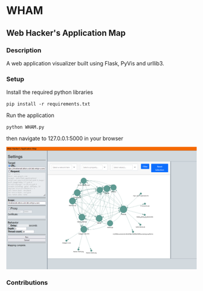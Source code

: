 # WHAM
## Web Hacker's Application Map

### Description

A web application visualizer built using Flask, PyVis and urllib3.

### Setup
Install the required python libraries
```
pip install -r requirements.txt
```
Run the application
```
python WHAM.py
```
then navigate to 127.0.0.1:5000 in your browser

<img src="screenshot.png">

### Contributions
